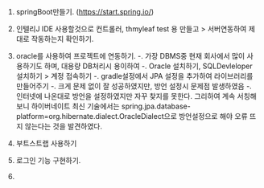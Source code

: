 1. springBoot만들기. (https://start.spring.io/)

2. 인텔리J IDE 사용할것으로 컨트롤러, thmyleaf test 용 만들고 > 서버연동하여 제대로 작동하는지 확인하기.

3. oracle를 사용하여 프로젝트에 연동하기.
   -. 가장 DBMS중 현재 회사에서 많이 사용하기도 하며, 대용량 DB처리시 용이하여
   -. Oracle 설치하기, SQLDevleloper 설치하기 > 계정 접속하기
   -. gradle설정에서 JPA 설정을 추가하여 라이브러리를 만들어주기
   -. 크게 문제 없이 잘 성공하였지만, 방언 설정시 문제점 발생하였음
      -. 인터넷에 나온대로 방언을 설정하였지만 자꾸 찾지를 못한다. 그리하여 계속 서칭해보니 하이버네이트 최신 기술에서는 spring.jpa.database-platform=org.hibernate.dialect.OracleDialect으로 방언설정으로 해야 오류 뜨지 않는다는 것을 발견하였다.

4. 부트스트랩 사용하기

5. 로그인 기능 구현하기.

6. 
